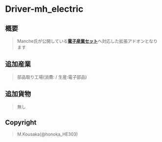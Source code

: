 # Driver-mh_electric

## 概要
> Manche氏が公開している[__電子産業セット__](http://harognize.s602.xrea.com/wk/index.php?plan%2F%E9%9B%BB%E5%AD%90%E7%94%A3%E6%A5%AD)ヘ対応した拡張アドオンとなります

## 追加産業
> 部品取り工場(消費: / 生産:電子部品)

## 追加貨物
> 無し

## Copyright
> M.Kousaka(@honoka_HE303)
